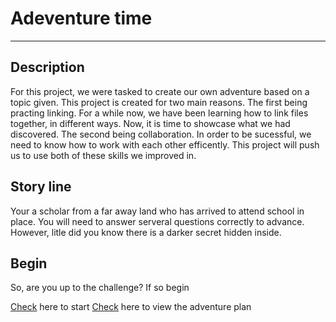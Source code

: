 
# Adeventure time
---

## Description

For this project, we were tasked to create our own adventure based on a topic given. This project is created for two main reasons. The first being practing linking. For a while now, we have been learning how to link files together, in different ways. Now, it is time to showcase what we had discovered. The second being collaboration. In order to be sucessful, we need to know how to work with each other efficently. This project will push us to use both of these skills we improved in.

## Story line

Your a scholar from a far away land who has arrived to attend school in place. You will need to answer serveral questions correctly to advance. However, litle did you know there is a darker secret hidden inside.


## Begin

So, are you up to the challenge? If so begin

[Check](enter.md) here to start
[Check](https://docs.google.com/drawings/d/1n2ph2lyyf9FuD5qbfH-__SVNQBPvy4lV6A7Suy0wSsM/edit?usp=share_link) here to view the adventure plan





